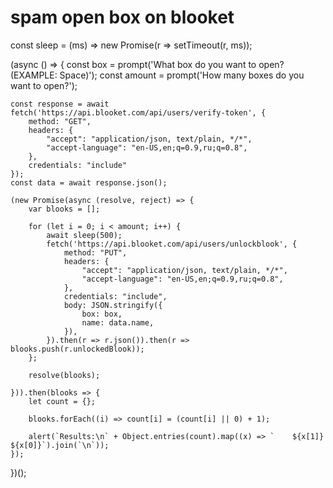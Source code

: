 # spam open box on blooket
const sleep = (ms) => new Promise(r => setTimeout(r, ms));

(async () => {
    const box = prompt('What box do you want to open? (EXAMPLE: Space)');
    const amount = prompt('How many boxes do you want to open?');

    const response = await fetch('https://api.blooket.com/api/users/verify-token', {
        method: "GET",
        headers: {
            "accept": "application/json, text/plain, */*",
            "accept-language": "en-US,en;q=0.9,ru;q=0.8",
        },
        credentials: "include"
    });
    const data = await response.json();

    (new Promise(async (resolve, reject) => {
        var blooks = [];

        for (let i = 0; i < amount; i++) {
            await sleep(500);
            fetch('https://api.blooket.com/api/users/unlockblook', {
                method: "PUT",
                headers: {
                    "accept": "application/json, text/plain, */*",
                    "accept-language": "en-US,en;q=0.9,ru;q=0.8",
                },
                credentials: "include",
                body: JSON.stringify({
                    box: box,
                    name: data.name,
                }),
            }).then(r => r.json()).then(r => blooks.push(r.unlockedBlook));
        };

        resolve(blooks);

    })).then(blooks => {
        let count = {};

        blooks.forEach((i) => count[i] = (count[i] || 0) + 1);
        
        alert(`Results:\n` + Object.entries(count).map((x) => `    ${x[1]} ${x[0]}`).join(`\n`));
    });
})();
